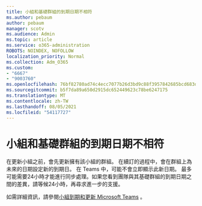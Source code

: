 ```yaml
---
title: 小組和基礎群組的到期日期不相符
ms.author: pebaum
author: pebaum
manager: scotv
ms.audience: Admin
ms.topic: article
ms.service: o365-administration
ROBOTS: NOINDEX, NOFOLLOW
localization_priority: Normal
ms.collection: Adm_O365
ms.custom:
- "6667"
- "9003760"
ms.openlocfilehash: 76bf82780ad74c4ecc7077b26d3bd9c88f3957842685bcd683d7b2bbaf3a26fa
ms.sourcegitcommit: b5f7da89a650d2915dc652449623c78be6247175
ms.translationtype: MT
ms.contentlocale: zh-TW
ms.lasthandoff: 08/05/2021
ms.locfileid: "54117727"
---
```

# <a name="expiration-date-of-team-and-underlying-group-dont-match"></a>小組和基礎群組的到期日期不相符

在更新小組之前，會先更新擁有該小組的群組。 在續訂的過程中，會在群組上為未來的日期設定新的到期日。 在 Teams 中，可能不會立即顯示此新日期。 最多可能需要24小時才能進行同步處理。如果您看到團隊與其基礎群組的到期日期之間的差異，請等候24小時，再尋求進一步的支援。  

如需詳細資訊，請參閱[小組到期和更新 Microsoft Teams](https://docs.microsoft.com/microsoftteams/team-expiration-renewal) 。
